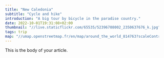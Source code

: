 ```yaml
---
title: "New Caledonia"
subtitle: "Cycle and hike"
introduction: "A big tour by bicycle in the paradise country."
date: 2022-10-01T19:31:08+02:00
thumbnail: "//live.staticflickr.com/65535/52396708002_2350637676_k.jpg"
tags: trip
map: "//umap.openstreetmap.fr/en/map/around_the_world_814763?scaleControl=false&miniMap=false&scrollWheelZoom=false&zoomControl=true&allowEdit=false&moreControl=true&searchControl=null&tilelayersControl=null&embedControl=null&datalayersControl=true&onLoadPanel=undefined&captionBar=false&datalayers=2430338#8/-21.238/166.064"
---
```

This is the body of your article.

